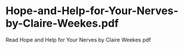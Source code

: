 # Hope-and-Help-for-Your-Nerves-by-Claire-Weekes.pdf
Read Hope and Help for Your Nerves by Claire Weekes pdf

